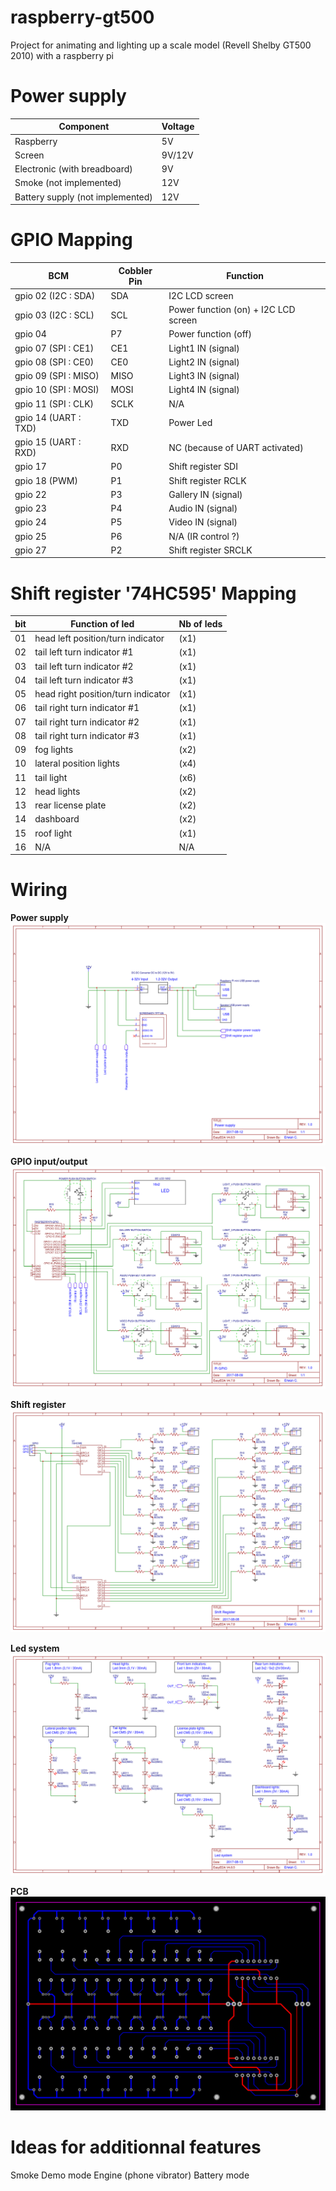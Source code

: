 # raspberry-gt500
Project for animating and lighting up a scale model (Revell Shelby GT500 2010) with a raspberry pi

# Power supply
| Component | Voltage |
| --------|---------|
| Raspberry | 5V |
| Screen | 9V/12V |
| Electronic (with breadboard) | 9V |
| Smoke (not implemented) | 12V |
| Battery supply (not implemented) | 12V |

# GPIO Mapping
 BCM | Cobbler Pin | Function |
| --------|---------|-------|
| gpio 02 (I2C : SDA) | SDA | I2C LCD screen |
| gpio 03 (I2C : SCL) | SCL | Power function (on) + I2C LCD screen |
| gpio 04 | P7 | Power function (off) |
| gpio 07 (SPI : CE1) | CE1 | Light1 IN (signal) |
| gpio 08 (SPI : CE0) | CE0 | Light2 IN (signal) |
| gpio 09 (SPI : MISO) | MISO | Light3 IN (signal) |
| gpio 10 (SPI : MOSI) | MOSI | Light4 IN (signal) |
| gpio 11 (SPI : CLK) | SCLK  | N/A |
| gpio 14 (UART : TXD) | TXD | Power Led |
| gpio 15 (UART : RXD) | RXD | NC (because of UART activated) |
| gpio 17 | P0  | Shift register SDI |
| gpio 18 (PWM) | P1 | Shift register RCLK |
| gpio 22 | P3 | Gallery IN (signal) |
| gpio 23 | P4 | Audio IN (signal) |
| gpio 24 | P5 | Video IN (signal) |
| gpio 25 | P6 | N/A (IR control ?) |
| gpio 27 | P2 | Shift register SRCLK |

# Shift register '74HC595' Mapping
| bit | Function of led | Nb of leds |
| --------|---------|-------|
| 01 | head left position/turn indicator | (x1) |
| 02 | tail left turn indicator #1 | (x1) |
| 03 | tail left turn indicator #2 | (x1) |
| 04 | tail left turn indicator #3 | (x1) |
| 05 | head right position/turn indicator | (x1) |
| 06 | tail right turn indicator #1 | (x1) |
| 07 | tail right turn indicator #2 | (x1) |
| 08 | tail right turn indicator #3 | (x1) |
| 09 | fog lights | (x2) |
| 10 | lateral position lights | (x4) |
| 11 | tail light | (x6) |
| 12 | head lights | (x2) |
| 13 | rear license plate | (x2) |
| 14 | dashboard    | (x2) |
| 15 | roof light   | (x1) |
| 16 | N/A| N/A |

# Wiring

**Power supply**
![alt text](https://github.com/Zico56/raspberry-gt500/blob/master/wiring/Power-supply.png?raw=true)

**GPIO input/output**
![alt text](https://github.com/Zico56/raspberry-gt500/blob/master/wiring/Pi-GPIO.png?raw=true)

**Shift register**
![alt text](https://github.com/Zico56/raspberry-gt500/blob/master/wiring/Shift-register.png?raw=true)

**Led system**
![alt text](https://github.com/Zico56/raspberry-gt500/blob/master/wiring/Led-system.png?raw=true)

**PCB**
![alt text](https://github.com/Zico56/raspberry-gt500/blob/master/wiring/Shift-register-PCB.png?raw=true)

# Ideas for additionnal features
Smoke
Demo mode
Engine (phone vibrator)
Battery mode